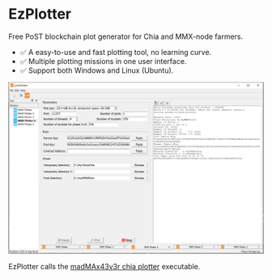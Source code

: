 # EzPlotter
Free PoST blockchain plot generator for Chia and MMX-node farmers.

* ✅ A easy-to-use and fast plotting tool, no learning curve.
* ✅ Multiple plotting missions in one user interface.
* ✅ Support both Windows and Linux (Ubuntu).

![GUI overview](https://github.com/sengexyz/EzPlotter/blob/main/gallery/gui_2.png)

EzPlotter calls the [madMAx43v3r chia plotter](https://github.com/madMAx43v3r/chia-plotter) executable. 
